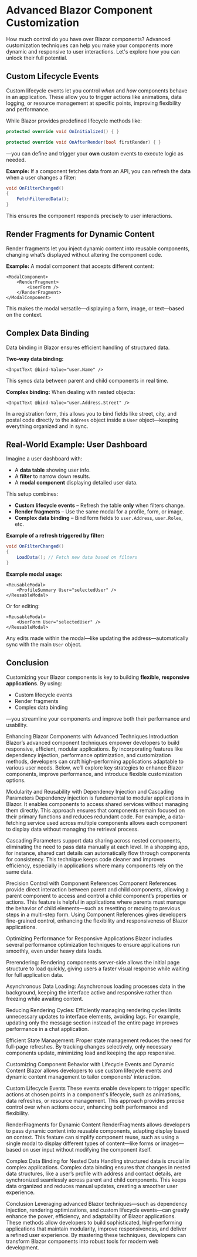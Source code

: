 
Advanced Blazor Component Customization
=======================================

How much control do you have over Blazor components?
Advanced customization techniques can help you make your components more dynamic and responsive to user interactions. Let's explore how you can unlock their full potential.

Custom Lifecycle Events
-----------------------
Custom lifecycle events let you control *when* and *how* components behave in an application. These allow you to trigger actions like animations, data logging, or resource management at specific points, improving flexibility and performance.

While Blazor provides predefined lifecycle methods like:

```csharp
protected override void OnInitialized() { }

protected override void OnAfterRender(bool firstRender) { }
```

—you can define and trigger your **own** custom events to execute logic as needed.

**Example:** If a component fetches data from an API, you can refresh the data when a user changes a filter:

```csharp
void OnFilterChanged()
{
    FetchFilteredData();
}
```

This ensures the component responds precisely to user interactions.

Render Fragments for Dynamic Content
------------------------------------
Render fragments let you inject dynamic content into reusable components, changing what’s displayed without altering the component code.

**Example:** A modal component that accepts different content:

```razor
<ModalComponent>
    <RenderFragment>
        <UserForm />
    </RenderFragment>
</ModalComponent>
```

This makes the modal versatile—displaying a form, image, or text—based on the context.

Complex Data Binding
--------------------
Data binding in Blazor ensures efficient handling of structured data.

**Two-way data binding:**

```razor
<InputText @bind-Value="user.Name" />
```

This syncs data between parent and child components in real time.

**Complex binding:** When dealing with nested objects:

```razor
<InputText @bind-Value="user.Address.Street" />
```

In a registration form, this allows you to bind fields like street, city, and postal code directly to the `Address` object inside a `User` object—keeping everything organized and in sync.

Real-World Example: User Dashboard
----------------------------------
Imagine a user dashboard with:

- A **data table** showing user info.
- A **filter** to narrow down results.
- A **modal component** displaying detailed user data.

This setup combines:

- **Custom lifecycle events** – Refresh the table **only** when filters change.
- **Render fragments** – Use the same modal for a profile, form, or image.
- **Complex data binding** – Bind form fields to `user.Address`, `user.Roles`, etc.

**Example of a refresh triggered by filter:**

```csharp
void OnFilterChanged()
{
    LoadData(); // Fetch new data based on filters
}
```

**Example modal usage:**

```razor
<ReusableModal>
    <ProfileSummary User="selectedUser" />
</ReusableModal>
```

Or for editing:

```razor
<ReusableModal>
    <UserForm User="selectedUser" />
</ReusableModal>
```

Any edits made within the modal—like updating the address—automatically sync with the main `User` object.

Conclusion
----------
Customizing your Blazor components is key to building **flexible, responsive applications**.
By using:

- Custom lifecycle events
- Render fragments
- Complex data binding

—you streamline your components and improve both their performance and usability.

Enhancing Blazor Components with Advanced Techniques
Introduction
Blazor’s advanced component techniques empower developers to build responsive, efficient, modular applications. By incorporating features like dependency injection, performance optimization, and customization methods, developers can craft high-performing applications adaptable to various user needs. Below, we’ll explore key strategies to enhance Blazor components, improve performance, and introduce flexible customization options.

Modularity and Reusability with Dependency Injection and Cascading Parameters
Dependency injection is fundamental to modular applications in Blazor. It enables components to access shared services without managing them directly. This approach ensures that components remain focused on their primary functions and reduces redundant code. For example, a data-fetching service used across multiple components allows each component to display data without managing the retrieval process.

Cascading Parameters support data sharing across nested components, eliminating the need to pass data manually at each level. In a shopping app, for instance, shared cart details can automatically flow through components for consistency. This technique keeps code cleaner and improves efficiency, especially in applications where many components rely on the same data.

Precision Control with Component References
Component References provide direct interaction between parent and child components, allowing a parent component to access and control a child component’s properties or actions. This feature is helpful in applications where parents must manage the behavior of child elements—such as resetting or moving to previous steps in a multi-step form. Using Component References gives developers fine-grained control, enhancing the flexibility and responsiveness of Blazor applications.

Optimizing Performance for Responsive Applications
Blazor includes several performance optimization techniques to ensure applications run smoothly, even under heavy data loads.

Prerendering: Rendering components server-side allows the initial page structure to load quickly, giving users a faster visual response while waiting for full application data.

Asynchronous Data Loading: Asynchronous loading processes data in the background, keeping the interface active and responsive rather than freezing while awaiting content.

Reducing Rendering Cycles: Efficiently managing rendering cycles limits unnecessary updates to interface elements, avoiding lags. For example, updating only the message section instead of the entire page improves performance in a chat application.

Efficient State Management: Proper state management reduces the need for full-page refreshes. By tracking changes selectively, only necessary components update, minimizing load and keeping the app responsive.

Customizing Component Behavior with Lifecycle Events and Dynamic Content
Blazor allows developers to use custom lifecycle events and dynamic content management to tailor components' interaction.

Custom Lifecycle Events
These events enable developers to trigger specific actions at chosen points in a component's lifecycle, such as animations, data refreshes, or resource management. This approach provides precise control over when actions occur, enhancing both performance and flexibility.

RenderFragments for Dynamic Content
RenderFragments allows developers to pass dynamic content into reusable components, adapting display based on context. This feature can simplify component reuse, such as using a single modal to display different types of content—like forms or images—based on user input without modifying the component itself.

Complex Data Binding for Nested Data
Handling structured data is crucial in complex applications. Complex data binding ensures that changes in nested data structures, like a user’s profile with address and contact details, are synchronized seamlessly across parent and child components. This keeps data organized and reduces manual updates, creating a smoother user experience.

Conclusion
Leveraging advanced Blazor techniques—such as dependency injection, rendering optimizations, and custom lifecycle events—can greatly enhance the power, efficiency, and adaptability of Blazor applications. These methods allow developers to build sophisticated, high-performing applications that maintain modularity, improve responsiveness, and deliver a refined user experience. By mastering these techniques, developers can transform Blazor components into robust tools for modern web development.













